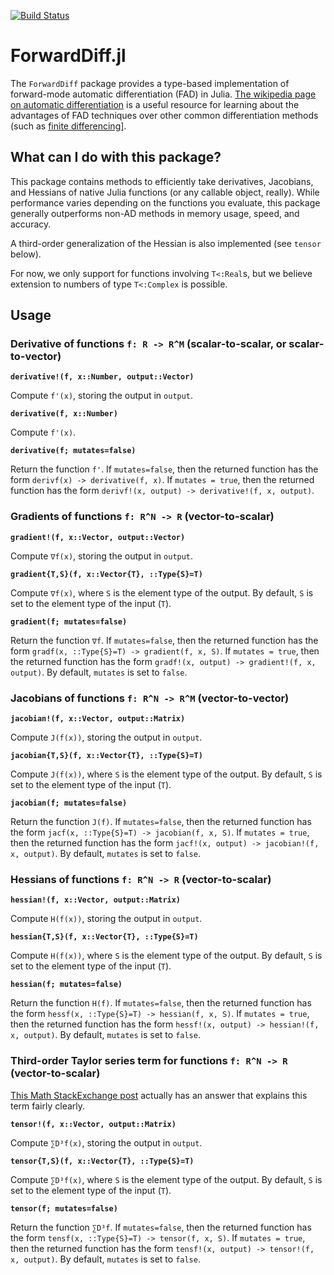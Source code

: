 [![Build Status](https://travis-ci.org/JuliaDiff/ForwardDiff.jl.svg?branch=nduals-refactor)](https://travis-ci.org/JuliaDiff/ForwardDiff.jl)

# ForwardDiff.jl

The `ForwardDiff` package provides a type-based implementation of forward-mode automatic differentiation (FAD) in Julia. [The wikipedia page on automatic differentiation](https://en.wikipedia.org/wiki/Automatic_differentiation) is a useful resource for learning about the advantages of FAD techniques over other common differentiation methods (such as [finite differencing](https://en.wikipedia.org/wiki/Numerical_differentiation)].

## What can I do with this package?

This package contains methods to efficiently take derivatives, Jacobians, and Hessians of native Julia functions (or any callable object, really). While performance varies depending on the functions you evaluate, this package generally outperforms non-AD methods in memory usage, speed, and accuracy.

A third-order generalization of the Hessian is also implemented (see `tensor` below). 

For now, we only support for functions involving `T<:Real`s, but we believe extension to numbers of type `T<:Complex` is possible.

## Usage

### Derivative of functions `f: R -> R^M` (scalar-to-scalar, or scalar-to-vector)

**`derivative!(f, x::Number, output::Vector)`**
    
Compute `f'(x)`, storing the output in `output`.

**`derivative(f, x::Number)`**

Compute `f'(x)`.

**`derivative(f; mutates=false)`**

Return the function `f'`. If `mutates=false`, then the returned function has the form `derivf(x) -> derivative(f, x)`. If `mutates = true`, then the returned function has the form `derivf!(x, output) -> derivative!(f, x, output)`.

### Gradients of functions `f: R^N -> R` (vector-to-scalar)

**`gradient!(f, x::Vector, output::Vector)`**

Compute `∇f(x)`, storing the output in `output`.

**`gradient{T,S}(f, x::Vector{T}, ::Type{S}=T)`**

Compute `∇f(x)`, where `S` is the element type of the output. By default, `S` is set to the element type of the input (`T`).

**`gradient(f; mutates=false)`**

Return the function `∇f`. If `mutates=false`, then the returned function has the form `gradf(x, ::Type{S}=T) -> gradient(f, x, S)`. If `mutates = true`, then the returned function has the form `gradf!(x, output) -> gradient!(f, x, output)`. By default, `mutates` is set to `false`.

### Jacobians of functions `f: R^N -> R^M` (vector-to-vector)

**`jacobian!(f, x::Vector, output::Matrix)`**

Compute `J(f(x))`, storing the output in `output`.

**`jacobian{T,S}(f, x::Vector{T}, ::Type{S}=T)`**

Compute `J(f(x))`, where `S` is the element type of the output. By default, `S` is set to the element type of the input (`T`).

**`jacobian(f; mutates=false)`**

Return the function `J(f)`. If `mutates=false`, then the returned function has the form `jacf(x, ::Type{S}=T) -> jacobian(f, x, S)`. If `mutates = true`, then the returned function has the form `jacf!(x, output) -> jacobian!(f, x, output)`. By default, `mutates` is set to `false`.

### Hessians of functions `f: R^N -> R` (vector-to-scalar)

**`hessian!(f, x::Vector, output::Matrix)`**

Compute `H(f(x))`, storing the output in `output`.

**`hessian{T,S}(f, x::Vector{T}, ::Type{S}=T)`**

Compute `H(f(x))`, where `S` is the element type of the output. By default, `S` is set to the element type of the input (`T`).

**`hessian(f; mutates=false)`**

Return the function `H(f)`. If `mutates=false`, then the returned function has the form `hessf(x, ::Type{S}=T) -> hessian(f, x, S)`. If `mutates = true`, then the returned function has the form `hessf!(x, output) -> hessian!(f, x, output)`. By default, `mutates` is set to `false`.

### Third-order Taylor series term for functions `f: R^N -> R` (vector-to-scalar)

[This Math StackExchange post](http://math.stackexchange.com/questions/556951/third-order-term-in-taylor-series) actually has an answer that explains this term fairly clearly.

**`tensor!(f, x::Vector, output::Matrix)`**

Compute `∑D³f(x)`, storing the output in `output`.

**`tensor{T,S}(f, x::Vector{T}, ::Type{S}=T)`**

Compute `∑D³f(x)`, where `S` is the element type of the output. By default, `S` is set to the element type of the input (`T`).

**`tensor(f; mutates=false)`**

Return the function ``∑D³f``. If `mutates=false`, then the returned function has the form `tensf(x, ::Type{S}=T) -> tensor(f, x, S)`. If `mutates = true`, then the returned function has the form `tensf!(x, output) -> tensor!(f, x, output)`. By default, `mutates` is set to `false`.
